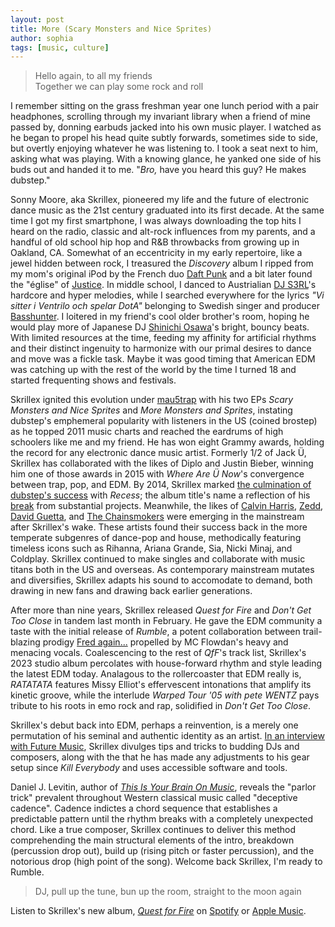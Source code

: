 ```yaml
---
layout: post
title: More (Scary Monsters and Nice Sprites)
author: sophia
tags: [music, culture]
---
```


> Hello again, to all my friends \
Together we can play some rock and roll

I remember sitting on the grass freshman year one lunch period with a pair headphones, scrolling through my invariant library when a friend of mine passed by, donning earbuds jacked into his own music player. I watched as he began to propel his head quite subtly forwards, sometimes side to side, but overtly enjoying whatever he was listening to. I took a seat next to him, asking what was playing. With a knowing glance, he yanked one side of his buds out and handed it to me. "*Bro,* have you heard this guy? He makes dubstep."

Sonny Moore, aka Skrillex, pioneered my life and the future of electronic dance music as the 21st century graduated into its first decade. At the same time I got my first smartphone, I was always downloading the top hits I heard on the radio, classic and alt-rock influences from my parents, and a handful of old school hip hop and R&B throwbacks from growing up in Oakland, CA. Somewhat of an eccentricity in my early repertoire, like a jewel hidden between rock, I treasured the *Discovery*  album I ripped from my mom's original iPod by the French duo [Daft Punk](https://www.daftpunk.com) and a bit later found the "église" of [Justice](https://justice.church). In middle school, I danced to Austrialian [DJ S3RL](https://djs3rl.com/)'s hardcore and hyper melodies, while I searched everywhere for the lyrics *"Vi sitter i Ventrilo och spelar DotA"* belonging to Swedish singer and producer [Basshunter](http://basshunter.se/). I loitered in my friend's cool older brother's room, hoping he would play more of Japanese DJ [Shinichi Osawa](https://www.shinichi-osawa.com/)'s bright, bouncy beats. With limited resources at the time, feeding my affinity for artificial rhythms and their distinct ingenuity to harmonize with our primal desires to dance and move was a fickle task. Maybe it was good timing that American EDM was catching up with the rest of the world by the time I turned 18 and started frequenting shows and festivals. 

Skrillex ignited this evolution under [mau5trap](https://mau5trap.com) with his two EPs *Scary Monsters and Nice Sprites* and *More Monsters and Sprites*, instating dubstep's emphemeral popularity with listeners in the US (coined brostep) as he topped 2011 music charts and reached the eardrums of high schoolers like me and my friend. He has won eight Grammy awards, holding the record for any electronic dance music artist. Formerly 1/2 of Jack Ü, Skrillex has collaborated with the likes of Diplo and Justin Bieber, winning him one of those awards in 2015 with *Where Are Ü Now*'s convergence between trap, pop, and EDM. By 2014, Skrillex marked [the culmination of dubstep's success](https://www.vice.com/en/article/pg8n7m/dubstep-may-be-dying-just-dont-tell-canadians-that) with *Recess*; the album title's name a reflection of his [break](https://twitter.com/skrillex/status/1614874515653431299?s=46&t=ygCc01ttpbd0obS6Mw0Sfg) from substantial projects. Meanwhile, the likes of [Calvin Harris](https://calvinharris.com), [Zedd](https://www.zedd.net), [David Guetta](https://davidguetta.com), and [The Chainsmokers](http://thechainsmokers.com) were emerging in the mainstream after Skrillex's wake. These artists found their success back in the more temperate subgenres of dance-pop and house, methodically featuring timeless icons such as Rihanna, Ariana Grande, Sia, Nicki Minaj, and Coldplay. Skrillex continued to make singles and collaborate with music titans both in the US and overseas. As contemporary mainstream mutates and diversifies, Skrillex adapts his sound to accomodate to demand, both drawing in new fans and drawing back earlier generations. 

After more than nine years, Skrillex released *Quest for Fire* and *Don't Get Too Close* in tandem last month in February. He gave the EDM community a taste with the initial release of *Rumble*, a potent collaboration between trail-blazing prodigy [Fred again...](https://www.fredagain.com) propelled by MC Flowdan's heavy and menacing vocals. Coalescencing to the rest of *QfF*'s track list, Skrillex's 2023 studio album percolates with house-forward rhythm and style leading the latest EDM today. Analagous to the rollercoaster that EDM really is, *RATATATA* features Missy Elliot's effervescent intonations that amplify its kinetic groove, while the interlude *Warped Tour '05 with pete WENTZ* pays tribute to his roots in emo rock and rap, solidified in *Don't Get Too Close*.

Skrillex's debut back into EDM, perhaps a reinvention, is a merely one permutation of his seminal and authentic identity as an artist. [In an interview with Future Music](https://www.musicradar.com/news/classic-interview-skrillex), Skrillex divulges tips and tricks to budding DJs and composers, along with the that he has made any adjustments to his gear setup since *Kill Everybody* and uses accessible software and tools. 

Daniel J. Levitin, author of [*This Is Your Brain On Music*](https://www.penguinrandomhouse.com/books/298964/this-is-your-brain-on-music-by-daniel-j-levitin/), reveals the "parlor trick" prevalent throughout Western classical music called "deceptive cadence". Cadence indictes a chord sequence that establishes a predictable pattern until the rhythm breaks with a completely unexpected chord. Like a true composer, Skrillex continues to deliver this method comprehending the main structural elements of the intro, breakdown (percussion drop out), build up (rising pitch or faster percussion), and the notorious drop (high point of the song). Welcome back Skrillex, I'm ready to Rumble.

> DJ, pull up the tune, bun up the room, straight to the moon again

Listen to Skrillex's new album, [*Quest for Fire*](https://www.skrillex.com/qff) on [Spotify](https://open.spotify.com/album/7tWP3OG5dWphctKg4NMACt) or [Apple Music](https://music.apple.com/us/artist/quest-for-fire/434836251). 
